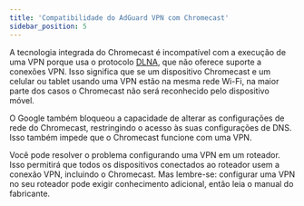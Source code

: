 ```yaml
---
title: 'Compatibilidade do AdGuard VPN com Chromecast'
sidebar_position: 5
---
```


A tecnologia integrada do Chromecast é incompatível com a execução de uma VPN porque usa o protocolo [DLNA](https://en.wikipedia.org/wiki/Digital_Living_Network_Alliance), que não oferece suporte a conexões VPN. Isso significa que se um dispositivo Chromecast e um celular ou tablet usando uma VPN estão na mesma rede Wi-Fi, na maior parte dos casos o Chromecast não será reconhecido pelo dispositivo móvel.

O Google também bloqueou a capacidade de alterar as configurações de rede do Chromecast, restringindo o acesso às suas configurações de DNS. Isso também impede que o Chromecast funcione com uma VPN.

Você pode resolver o problema configurando uma VPN em um roteador. Isso permitirá que todos os dispositivos conectados ao roteador usem a conexão VPN, incluindo o Chromecast. Mas lembre-se: configurar uma VPN no seu roteador pode exigir conhecimento adicional, então leia o manual do fabricante.

